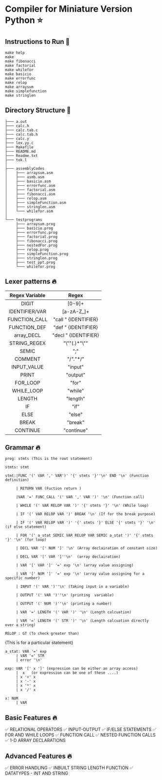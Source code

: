 # Compiler for Miniature Version Python ⭐

## Instructions to Run :runner:

```make help```<br>
```make```<br>
```make fibonacci```<br>
```make factorial```<br>
```make whilefor```<br>
```make basicio```<br>
```make errorfunc```<br>
```make relop```<br>
```make arraysum```<br>
```make simplefunction```<br>
```make stringlen```<br>

## Directory Structure 📁

```
├─── a.out
├─── calc.h
├─── calc.tab.c
├─── calc.tab.h
├─── calc.y
├─── lex.yy.c
├─── Makefile
├─── README.md
├─── Readme.txt
├─── tok.l
│
├─── assemblyCodes
│    ├─── arraysum.asm
│    ├─── asmb.asm
│    ├─── basicio.asm
│    ├─── errorfunc.asm
│    ├─── factorial.asm
│    ├─── fibonacci.asm
│    ├─── relop.asm
│    ├─── simpleFunction.asm
│    ├─── stringlen.asm
│    └─── whilefor.asm
│
└─── testprograms
     ├─── arraysum.prog
     ├─── basicio.prog
     ├─── errorfunc.prog
     ├─── factorial.prog
     ├─── fibonacci.prog
     ├─── nestedFor.prog
     ├─── relop.prog
     ├─── simpleFunction.prog
     ├─── stringlen.prog
     ├─── test_ppt.prog
     └─── whilefor.prog
```

## Lexer patterns :fire:

| Regex Variable | Regex |
| :---: | :---: |
| DIGIT | [0-9]+ | 
| IDENTIFIER/VAR | [a-zA-Z_]+ | 
| FUNCTION_CALL |"call " {IDENTIFIER}|
| FUNCTION_DEF |"def " {IDENTIFIER}|
| array_DECL |"decl " {IDENTIFIER}|
| STRING_REGEX | "\\""(.)*"\\"" | 
|  SEMIC          |";"       |        
|  COMMENT        |"/*".*"*/"|         
|  INPUT_VALUE    |"input"   |        
|  PRINT          |"output"  |         
|  FOR_LOOP       |"for"     |         
|  WHILE_LOOP     |"while"   |        
|  LENGTH         |"length"  | 
|  IF             |"if"      |
|  ELSE           |"else"    |     
|  BREAK          |"break"   |      
|  CONTINUE       |"continue"|            


## Grammar :fire:

```
prog: stmts (This is the root statement)
```
```
stmts: stmt
```
```
stmt:|FUNC '(' VAR ',' VAR')' '{' stmts '}''\n' END '\n' (Function definition)

     | RETURN VAR (Fuction return )

     |VAR '=' FUNC_CALL '(' VAR ',' VAR ')' '\n' (Function call)
  
     | WHILE '(' VAR RELOP VAR ')' '{' stmts '}' '\n' (While loop)

     | IF '(' VAR RELOP VAR ')' BREAK '\n' (If for the break purpose)
     
     | IF '(' VAR RELOP VAR ')' '{' stmts '}' ELSE '{' stmts '}' '\n' (if else statement)
     
     | FOR '(' a_stat SEMIC VAR RELOP VAR SEMIC a_stat ')' '{' stmts '}' '\n' (for loop)
     
     | DECL VAR '[' NUM ']' '\n' (Array declairation of constant size)
     
     | DECL VAR '[' VAR ']''\n'  (array declairation)

     | VAR '[' VAR ']' '=' exp '\n' (array value assigning)

     | VAR '[' NUM ']' '=' exp '\n' (array value assigning for a specific number)

     | INPUT '(' VAR ')''\n' (Taking input in a variable)

     | OUTPUT '(' VAR ')''\n' (printing  variable)

     | OUTPUT '(' NUM ')''\n' (printing a number)

     | VAR '=' LENGTH '(' VAR ')' '\n' (Length calcuation)

     | VAR '=' LENGTH '(' STR ')' '\n' (Length calcuation directly over a string)
```
```
RELOP : GT (To check greater than)
```

(This is for a particular statement)
```
a_stat: VAR '=' exp 
     | VAR '=' STR
     | error '\n'
```
```
exp: VAR '[' x ']' (expression can be either an array access)
     |  x   (or expression can be one of these ....)  
     | x '+' x
     | x '-' x
     | x '*' x
     | x '/' x
```
```
x: NUM
     | VAR
```

## Basic Features :fire:

✅ RELATIONAL OPERATORS
✅ INPUT-OUTPUT
✅ IF/ELSE STATEMENTS
✅ FOR AND WHILE LOOPS
✅ FUNCTION CALL
✅ NESTED FUNCTION CALLS
✅ 1-D ARRAY DECLARATIONS

## Advanced Features :fire:

✅ ERROR HANDLING
✅ INBUILT STRING LENGTH FUNCTION
✅ DATATYPES - INT AND STRING
